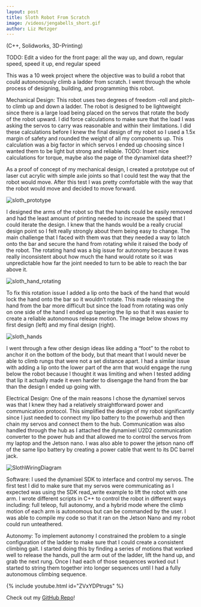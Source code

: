 ```yaml
--- 
layout: post
title: Sloth Robot From Scratch
image: /videos/jengabells_short.gif
author: Liz Metzger
---
```


(C++, Solidworks, 3D-Printing)

TODO:
Edit a video for the front page: all the way up, and down, regular speed, speed it up, end regular speed

This was a 10 week project where the objective was to build a robot that could autonomously climb a ladder from scratch. I went through the whole process of designing, building, and programming this robot.

Mechanical Design:
This robot uses two degrees of freedom -roll and pitch- to climb up and down a ladder. The robot is designed to be lightweight since there is a large load being placed on the servos that rotate the body of the robot upward. I did force calculations to make sure that the load I was asking the servos to carry was reasonable and within their limitations. I did these calculations before I knew the final design of my robot so I used a 1.5x margin of safety and rounded the weight of all my components up. This calculation was a big factor in which servos I ended up choosing since I wanted them to be light but strong and reliable. 
TODO:
Insert nice calculations for torque, maybe also the page of the dynamixel data sheet?? 

As a proof of concept of my mechanical design, I created a prototype out of laser cut acrylic with simple axle joints so that I could test the way that the robot would move. After this test I was pretty comfortable with the way that the robot would move and decided to move forward.


![sloth_prototype](https://user-images.githubusercontent.com/113066141/225827604-8a6fa98d-1ae1-4140-b1ad-941c487c1daf.jpg)


I designed the arms of the robot so that the hands could be easily removed and had the least amount of printing needed to increase the speed that I could iterate the design. I knew that the hands would be a really crucial design point so I felt really strongly about them being easy to change. The main challenge that I faced with them was that they needed a way to latch onto the bar and secure the hand from rotating while it raised the body of the robot. The rotating hand was a big issue for autonomy because it was really inconsistent about how much the hand would rotate so it was unpredictable how far the joint needed to turn to be able to reach the bar above it. 


![sloth_hand_rotating](https://user-images.githubusercontent.com/113066141/225822850-87aa8c21-42bd-42e6-a3c7-29513b03ae34.jpg)


To fix this rotation issue I added a lip onto the back of the hand that would lock the hand onto the bar so it wouldn’t rotate. This made releasing the hand from the bar more difficult but since the load from rotating was only on one side of the hand I ended up tapering the lip so that it was easier to create a reliable autonomous release motion. The image below shows my first design (left) and my final design (right).


![sloth_hands](https://user-images.githubusercontent.com/113066141/225815053-bbb5e9d2-afa9-4a78-9903-7b8fb94945fb.jpg)


I went through a few other design ideas like adding a “foot” to the robot to anchor it on the bottom of the body, but that meant that I would never be able to climb rungs that were not a set distance apart. I had a similar issue with adding a lip onto the lower part of the arm that would engage the rung below the robot because I thought it was limiting and when I tested adding that lip it actually made it even harder to disengage the hand from the bar than the design I ended up going with. 

Electrical Design:
One of the main reasons I chose the dynamixel servos was that I knew they had a relatively straightforward power and communication protocol. This simplified the design of my robot significantly since I just needed to connect my lipo battery to the powerhub and then chain my servos and connect them to the hub. Communication was also handled through the hub as I attached the dynamixel U2D2 communication converter to the power hub and that allowed me to control the servos from my laptop and the Jetson nano. I was also able to power the jetson nano off of the same lipo battery by creating a power cable that went to its DC barrel jack. 


![SlothWiringDiagram](https://user-images.githubusercontent.com/113066141/225979822-29700090-b754-4848-a92c-a14cbae265f8.jpeg)


Software:
I used the dynamixel SDK to interface and control my servos. The first test I did to make sure that my servos were communicating as I expected was using the SDK read_write example to lift the robot with one arm. I wrote different scripts in C++ to control the robot in different ways including: full teleop, full autonomy, and a hybrid mode where the climb motion of each arm is autonomous but can be commanded by the user. I was able to compile my code so that it ran on the Jetson Nano and my robot could run unteathered.


Autonomy:
To implement autonomy I constrained the problem to a single configuration of the ladder to make sure that I could create a consistent climbing gait. I started doing this by finding a series of motions that worked well to release the hands, pull the arm out of the ladder, lift the hand up, and grab the next rung. Once I had each of those sequences worked out I started to string them together into longer sequences until I had a fully autonomous climbing sequence.


{% include youtube.html id="ZVxYDPtrugs" %}


Check out my [GitHub Repo](https://pages.github.com/)!
